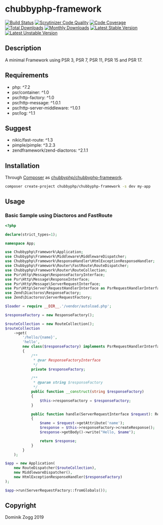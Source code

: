 # chubbyphp-framework

[![Build Status](https://api.travis-ci.org/chubbyphp/chubbyphp-framework.png?branch=master)](https://travis-ci.org/chubbyphp/chubbyphp-framework)
[![Scrutinizer Code Quality](https://scrutinizer-ci.com/g/chubbyphp/chubbyphp-framework/badges/quality-score.png?b=master)](https://scrutinizer-ci.com/g/chubbyphp/chubbyphp-framework/?branch=master)
[![Code Coverage](https://scrutinizer-ci.com/g/chubbyphp/chubbyphp-framework/badges/coverage.png?b=master)](https://scrutinizer-ci.com/g/chubbyphp/chubbyphp-framework/?branch=master)
[![Total Downloads](https://poser.pugx.org/chubbyphp/chubbyphp-framework/downloads.png)](https://packagist.org/packages/chubbyphp/chubbyphp-framework)
[![Monthly Downloads](https://poser.pugx.org/chubbyphp/chubbyphp-framework/d/monthly)](https://packagist.org/packages/chubbyphp/chubbyphp-framework)
[![Latest Stable Version](https://poser.pugx.org/chubbyphp/chubbyphp-framework/v/stable.png)](https://packagist.org/packages/chubbyphp/chubbyphp-framework)
[![Latest Unstable Version](https://poser.pugx.org/chubbyphp/chubbyphp-framework/v/unstable)](https://packagist.org/packages/chubbyphp/chubbyphp-framework)

## Description

A minimal Framework using PSR 3, PSR 7, PSR 11, PSR 15 and PSR 17.

## Requirements

 * php: ^7.2
 * psr/container: ^1.0
 * psr/http-factory: ^1.0
 * psr/http-message: ^1.0.1
 * psr/http-server-middleware: ^1.0.1
 * psr/log: ^1.1

## Suggest

 * nikic/fast-route: ^1.3
 * pimple/pimple: ^3.2.3
 * zendframework/zend-diactoros: ^2.1.1

## Installation

Through [Composer](http://getcomposer.org) as [chubbyphp/chubbyphp-framework][1].

```sh
composer create-project chubbyphp/chubbyphp-framework -s dev my-app
```

## Usage

### Basic Sample using Diactoros and FastRoute

```php
<?php

declare(strict_types=1);

namespace App;

use Chubbyphp\Framework\Application;
use Chubbyphp\Framework\Middleware\MiddlewareDispatcher;
use Chubbyphp\Framework\ResponseHandler\HtmlExceptionResponseHandler;
use Chubbyphp\Framework\Router\FastRoute\RouteDispatcher;
use Chubbyphp\Framework\Router\RouteCollection;
use Psr\Http\Message\ResponseFactoryInterface;
use Psr\Http\Message\ResponseInterface;
use Psr\Http\Message\ServerRequestInterface;
use Psr\Http\Server\RequestHandlerInterface as PsrRequestHandlerInterface;
use Zend\Diactoros\ResponseFactory;
use Zend\Diactoros\ServerRequestFactory;

$loader = require __DIR__.'/vendor/autoload.php';

$responseFactory = new ResponseFactory();

$routeCollection = new RouteCollection();
$routeCollection
    ->get(
        '/hello/{name}',
        'hello',
        new class($responseFactory) implements PsrRequestHandlerInterface
        {
            /**
             * @var ResponseFactoryInterface
             */
            private $responseFactory;

            /**
             * @param string $responseFactory
             */
            public function __construct(string $responseFactory)
            {
                $this->responseFactory = $responseFactory;
            }

            public function handle(ServerRequestInterface $request): ResponseInterface
            {
                $name = $request->getAttribute('name');
                $response = $this->responseFactory->createResponse();
                $response->getBody()->write("Hello, $name");

                return $response;
            }
        }
    );

$app = new Application(
    new RouteDispatcher($routeCollection),
    new MiddlewareDispatcher(),
    new HtmlExceptionResponseHandler($responseFactory)
);

$app->run(ServerRequestFactory::fromGlobals());
```

## Copyright

Dominik Zogg 2019

[1]: https://packagist.org/packages/chubbyphp/chubbyphp-framework
